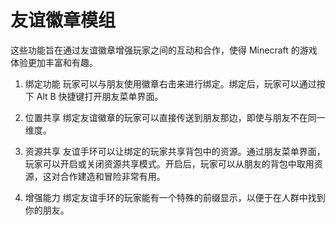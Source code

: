 # 友谊徽章模组

这些功能旨在通过友谊徽章增强玩家之间的互动和合作，使得 Minecraft 的游戏体验更加丰富和有趣。

1. 绑定功能
   玩家可以与朋友使用徽章右击来进行绑定。绑定后，玩家可以通过按下 Alt B 快捷键打开朋友菜单界面。

2. 位置共享
   绑定友谊徽章的玩家可以直接传送到朋友那边，即使与朋友不在同一维度。

3. 资源共享
   友谊手环可以让绑定的玩家共享背包中的资源。通过朋友菜单界面，玩家可以开启或关闭资源共享模式。开启后，玩家可以从朋友的背包中取用资源，这对合作建造和冒险非常有用。

4. 增强能力
   绑定友谊手环的玩家能有一个特殊的前缀显示，以便于在人群中找到你的朋友。


